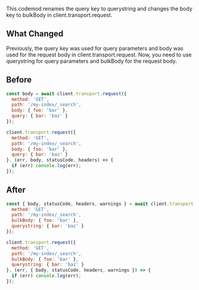 This codemod renames the query key to querystring and changes the body key to bulkBody in client.transport.request.
## What Changed

Previously, the query key was used for query parameters and body was used for the request body in client.transport.request. Now, you need to use querystring for query parameters and bulkBody for the request body.

## Before

```jsx
const body = await client.transport.request({
  method: 'GET',
  path: '/my-index/_search',
  body: { foo: 'bar' },
  query: { bar: 'baz' }
});

client.transport.request({
  method: 'GET',
  path: '/my-index/_search',
  body: { foo: 'bar' },
  query: { bar: 'baz' }
}, (err, body, statusCode, headers) => {
  if (err) console.log(err);
});
```

## After

```jsx
const { body, statusCode, headers, warnings } = await client.transport.request({
  method: 'GET',
  path: '/my-index/_search',
  bulkBody: { foo: 'bar' },
  querystring: { bar: 'baz' }
});

client.transport.request({
  method: 'GET',
  path: '/my-index/_search',
  bulkBody: { foo: 'bar' },
  querystring: { bar: 'baz' }
}, (err, { body, statusCode, headers, warnings }) => {
  if (err) console.log(err);
});
```
